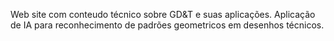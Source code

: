 Web site com conteudo técnico sobre GD&T e suas aplicações.
Aplicação de IA para reconhecimento de padrões geometricos em desenhos técnicos.
